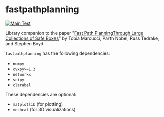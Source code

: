 # fastpathplanning

[![Main Test](https://github.com/cvxgrp/fastpathplanning/actions/workflows/test.yml/badge.svg?branch=main)](https://github.com/cvxgrp/fastpathplanning/actions/workflows/test.yml)

Library companion to the paper "[Fast Path PlanningThrough Large Collections of
Safe Boxes](https://web.stanford.edu/~boyd/papers/pdf/fpp.pdf)" by Tobia Marcucci, Parth Nobel, Russ Tedrake, and Stephen Boyd.

`fastpathplanning` has the following dependencies:
- `numpy`
- `cvxpy>=1.3`
- `networkx`
- `scipy`
- `clarabel`

These dependencies are optional:
- `matplotlib` (for plotting)
- `meshcat` (for 3D visualizations)
